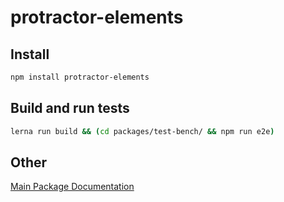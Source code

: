 # protractor-elements

## Install

```sh
npm install protractor-elements
```

## Build and run tests

```sh
lerna run build && (cd packages/test-bench/ && npm run e2e)
```

## Other

[Main Package Documentation](https://github.com/another-guy/protractor-elements/tree/master/packages/protractor-elements)
